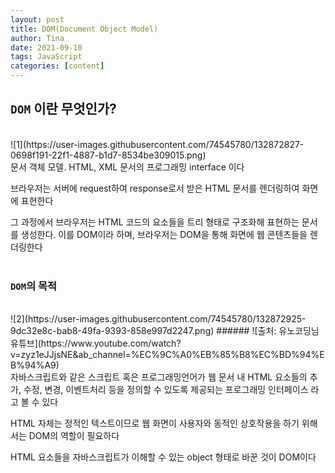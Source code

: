 ```yaml
---
layout: post
title: DOM(Document Object Model)
author: Tina
date: 2021-09-10
tags: JavaScript
categories: [content]
---
```


## `DOM` 이란 무엇인가?
<br>
![1](https://user-images.githubusercontent.com/74545780/132872827-0698f191-22f1-4887-b1d7-8534be309015.png)
<br>
문서 객체 모델. HTML, XML 문서의 프로그래밍 interface 이다

브라우저는 서버에 request하여 response로서 받은 HTML 문서를 렌더링하여 화면에 표현한다

그 과정에서 브라우저는 HTML 코드의 요소들을 트리 형태로 구조화해 표현하는 문서를 생성한다. 이를 DOM이라 하며, 브라우저는 DOM을 통해 화면에 웹 콘텐츠들을 렌더링한다
<br><br>
### `DOM`의 목적
<br>
![2](https://user-images.githubusercontent.com/74545780/132872925-9dc32e8c-bab8-49fa-9393-858e997d2247.png)
###### ![출처: 유노코딩님 유튜브](https://www.youtube.com/watch?v=zyz1eJJjsNE&ab_channel=%EC%9C%A0%EB%85%B8%EC%BD%94%EB%94%A9)
<br>
자바스크립트와 같은 스크립트 혹은 프로그래밍언어가 웹 문서 내 HTML 요소들의 추가, 수정, 변경, 이벤트처리 등을 정의할 수 있도록 제공되는 프로그래밍 인터페이스 라고 볼 수 있다

HTML 자체는 정적인 텍스트이므로 웹 화면이 사용자와 동적인 상호작용을 하기 위해서는 DOM의 역할이 필요하다

HTML 요소들을 자바스크립트가 이해할 수 있는 object 형태로 바꾼 것이 DOM이다


